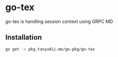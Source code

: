 # go-tex
go-tex is handling session context using GRPC MD

## Installation
```bash
go get -u pkg.tanyudii.me/go-pkg/go-tex
```

